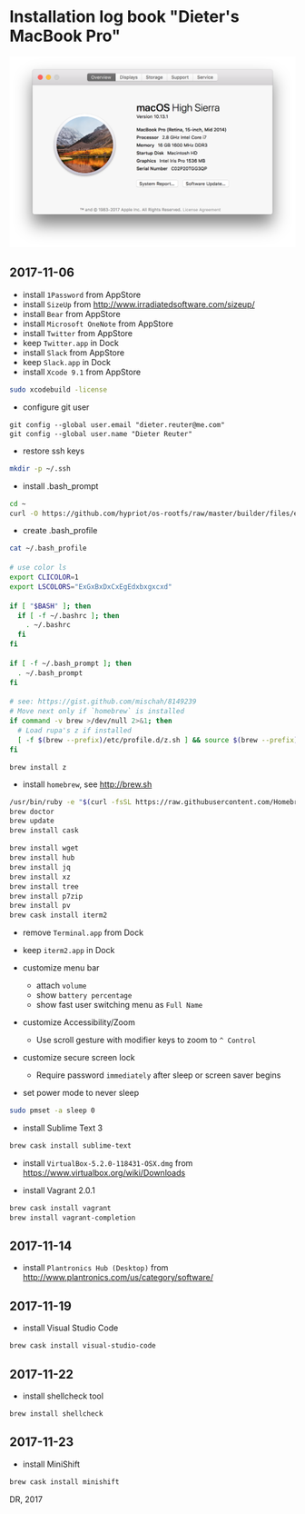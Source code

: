 
# Installation log book "Dieter's MacBook Pro"

![Mac](/images/logbook-MacBookPro3.png)


## 2017-11-06

* install `1Password` from AppStore
* install `SizeUp` from http://www.irradiatedsoftware.com/sizeup/
* install `Bear` from AppStore
* install `Microsoft OneNote` from AppStore
* install `Twitter` from AppStore
* keep `Twitter.app` in Dock
* install `Slack` from AppStore
* keep `Slack.app` in Dock
* install `Xcode 9.1` from AppStore
```bash
sudo xcodebuild -license
```

* configure git user
```
git config --global user.email "dieter.reuter@me.com"
git config --global user.name "Dieter Reuter"
```

* restore ssh keys
```bash
mkdir -p ~/.ssh
```

* install .bash_prompt
```bash
cd ~
curl -O https://github.com/hypriot/os-rootfs/raw/master/builder/files/etc/skel/.bash_prompt
```
* create .bash_profile
```bash
cat ~/.bash_profile

# use color ls
export CLICOLOR=1
export LSCOLORS="ExGxBxDxCxEgEdxbxgxcxd"

if [ "$BASH" ]; then
  if [ -f ~/.bashrc ]; then
    . ~/.bashrc
  fi
fi

if [ -f ~/.bash_prompt ]; then
  . ~/.bash_prompt
fi

# see: https://gist.github.com/mischah/8149239
# Move next only if `homebrew` is installed
if command -v brew >/dev/null 2>&1; then
  # Load rupa's z if installed
  [ -f $(brew --prefix)/etc/profile.d/z.sh ] && source $(brew --prefix)/etc/profile.d/z.sh
fi
```
```
brew install z
```

* install `homebrew`, see http://brew.sh
```bash
/usr/bin/ruby -e "$(curl -fsSL https://raw.githubusercontent.com/Homebrew/install/master/install)"
brew doctor
brew update
brew install cask
```
```bash
brew install wget
brew install hub
brew install jq
brew install xz
brew install tree
brew install p7zip
brew install pv
brew cask install iterm2
```

* remove `Terminal.app` from Dock
* keep `iterm2.app` in Dock

* customize menu bar
  - attach `volume`
  - show `battery percentage`
  - show fast user switching menu as `Full Name`

* customize Accessibility/Zoom
  - Use scroll gesture with modifier keys to zoom to `^ Control`

* customize secure screen lock
  - Require password `immediately` after sleep or screen saver begins

* set power mode to never sleep
```bash
sudo pmset -a sleep 0
```

* install Sublime Text 3
```bash
brew cask install sublime-text
```

* install `VirtualBox-5.2.0-118431-OSX.dmg` from https://www.virtualbox.org/wiki/Downloads

* install Vagrant 2.0.1
```bash
brew cask install vagrant
brew install vagrant-completion
```


## 2017-11-14

* install `Plantronics Hub (Desktop)` from http://www.plantronics.com/us/category/software/


## 2017-11-19

* install Visual Studio Code
```bash
brew cask install visual-studio-code
```


## 2017-11-22
* install shellcheck tool
```bash
brew install shellcheck
```


## 2017-11-23
* install MiniShift
```bash
brew cask install minishift
```


DR, 2017

